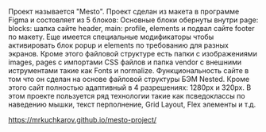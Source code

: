 Проект называется "Mesto".
Проект сделан из макета в программе Figma и состовляет из 5 блоков: Основные блоки обернуты внутри page: blocks: шапка сайте header, main: profile, elements и подвал сайте footer по макету. Еще имеется специальные модификаторы чтобы активировать блок popup и elements по требованию для разных экранов. Кроме этого файловой структуре есть папки с изображениями images, pages с импортами CSS файлов и папка vendor с внешними иструментами такие как Fonts и normalize. 
Функциональность сайте в том что он сделан на основе файловой структуры БЭМ Nested. Кроме этого сайт полностью адаптивный в 4 разрешениях: 1280px и 320px.
В этом проекте пользуется ряд технологии такие как псведоклассы по наведению мышки, текст перполнение, Grid Layout, Flex элементы и т.д.

https://mrkuchkarov.github.io/mesto-project/